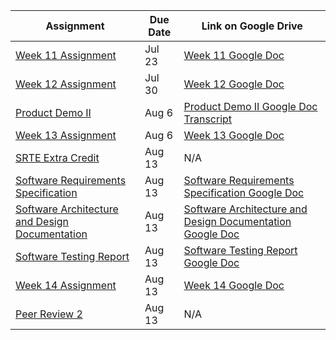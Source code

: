 | Assignment                                                                                                         | Due Date | Link on Google Drive                                                                                                                                                     |
| ------------------------------------------------------------------------------------------------------------------ | -------- | ------------------------------------------------------------------------------------------------------------------------------------------------------------------------ |
| [Week 11 Assignment](https://psu.instructure.com/courses/2258208/assignments/14886672)                             | Jul 23   | [Week 11 Google Doc](https://docs.google.com/document/d/1yGtwGHa6c_mGJoPuIMowqJYrJlAICoMDdbbhcZ6Nve8/edit)                                                               |
| [Week 12 Assignment](https://psu.instructure.com/courses/2258208/assignments/14886673)                             | Jul 30   | [Week 12 Google Doc](https://docs.google.com/document/d/1mcyxWgKQo-CkOKejn2mLsHLFZFN0e7gOHw94vaiE_b4/edit#heading=h.aqt15s1kyx5r)                                        |
| [Product Demo II](https://psu.instructure.com/courses/2258208/assignments/14886665)                                | Aug 6    | [Product Demo II Google Doc Transcript](https://docs.google.com/document/d/1VcWPEZsy0hBbyhuqU3nv7TCJXMJu_vmDeQP2SLuNAbM/edit)                                            |
| [Week 13 Assignment](https://psu.instructure.com/courses/2258208/assignments/14886674)                             | Aug 6   | [Week 13 Google Doc](https://docs.google.com/document/d/1zYlnhPsmn3VBXPaFPlPZVF2WDemZREq0__FD3jlKXIk/edit)                                                               |
| [SRTE Extra Credit](https://psu.instructure.com/courses/2258208/assignments/14886670)                              | Aug 13   | N/A                                                                                                                                                                      |
| [Software Requirements Specification](https://psu.instructure.com/courses/2258208/assignments/14886668)            | Aug 13   | [Software Requirements Specification Google Doc](https://docs.google.com/document/d/1kmnhZMusrgXEWKetYZUHa3gzBPXVSQHPplqBQirbT4E/edit)                                   |
| [Software Architecture and Design Documentation](https://psu.instructure.com/courses/2258208/assignments/14886666) | Aug 13   | [Software Architecture and Design Documentation Google Doc](https://docs.google.com/document/d/1Od9q_6UI38XzcIAbdTI1yhaP_OW7pilChgBcHyY14aY/edit#heading=h.c36nkocszhr7) |
| [Software Testing Report](https://psu.instructure.com/courses/2258208/assignments/14886669)                        | Aug 13   | [Software Testing Report Google Doc](https://docs.google.com/document/d/1iMSdzZs94ZwvMu3__r1rEOXGRRIp9V8LpTnYyyRWay0/edit)                                               |
| [Week 14 Assignment](https://psu.instructure.com/courses/2258208/assignments/14886675)                             | Aug 13   | [Week 14 Google Doc](https://docs.google.com/document/d/1SMCCgILEeOC6RPOlKMujuK27qDblhbKC_RF7X-XqoH8/edit?usp=sharing)                                                               |
| [Peer Review 2](https://psu.instructure.com/courses/2258208/assignments/15115984)                                  | Aug 13   | N/A                                                                                                                                                                      |
